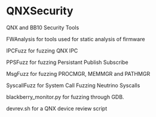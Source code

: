 # QNXSecurity
QNX and BB10 Security Tools

FWAnalysis for tools used for static analysis of firmware

IPCFuzz for fuzzing QNX IPC

PPSFuzz for fuzzing Persistant Publish Subscribe 

MsgFuzz for fuzzing PROCMGR, MEMMGR and PATHMGR

SyscallFuzz for System Call Fuzzing Neutrino Syscalls

blackberry_monitor.py for fuzzing through GDB. 

devrev.sh for a QNX device review script

